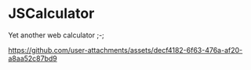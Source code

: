 # JSCalculator
Yet another web calculator ;-;



https://github.com/user-attachments/assets/decf4182-6f63-476a-af20-a8aa52c87bd9

